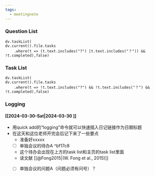 ```yaml
---
tags:
  - meetingnote
---
```


### Question List
```dataviewjs
dv.taskList(
dv.current().file.tasks
    .where(t => (t.text.includes("?") |t.text.includes("？")) && !t.completed),false)
```
### Task List
```dataviewjs
dv.taskList(
dv.current().file.tasks
    .where(t => !t.text.includes("?") && !t.text.includes("？") && !t.completed),false)
```

### Logging
#### [[2024-03-30-Sat|2024-03-30 ]]
- 用quick add的“logging”命令就可以快速插入日记链接作为日期标题
- 在这天和这位老师开完会后记下来了一些要点
	- 准备好xxxxx
	- [ ] 单独会议的待办A ^bf17c8
	- 这个待办会出现在上方的task list和主页的task list里面
	- 读文献 [[@Fong2015|(W. Fong et al., 2015)]]
	- [ ] 单独会议的问题A（问题必须有问号）？


